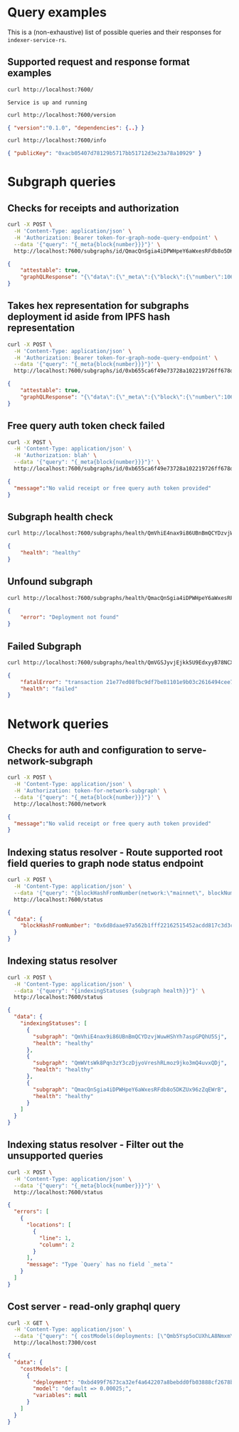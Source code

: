 # Query examples

This is a (non-exhaustive) list of possible queries 
and their responses for `indexer-service-rs`.

## Supported request and response format examples

```bash
curl http://localhost:7600/
```

```
Service is up and running
```

```bash
curl http://localhost:7600/version
```

```json
{ "version":"0.1.0", "dependencies": {..} }
```

```bash
curl http://localhost:7600/info
```

```json
{ "publicKey": "0xacb05407d78129b5717bb51712d3e23a78a10929" }
```

# Subgraph queries

## Checks for receipts and authorization
```bash
curl -X POST \
  -H 'Content-Type: application/json' \
  -H 'Authorization: Bearer token-for-graph-node-query-endpoint' \
  --data '{"query": "{_meta{block{number}}}"}' \
  http://localhost:7600/subgraphs/id/QmacQnSgia4iDPWHpeY6aWxesRFdb8o5DKZUx96zZqEWrB
```
```json
{
    "attestable": true,
    "graphQLResponse": "{\"data\":{\"_meta\":{\"block\":{\"number\":10666745}}}}"
}
```
## Takes hex representation for subgraphs deployment id aside from IPFS hash representation
```bash
curl -X POST \
  -H 'Content-Type: application/json' \
  -H 'Authorization: Bearer token-for-graph-node-query-endpoint' \
  --data '{"query": "{_meta{block{number}}}"}' \
  http://localhost:7600/subgraphs/id/0xb655ca6f49e73728a102219726ff678d61d8fb792874792e9f0d9887dc616600
```
```json
{
    "attestable": true,
    "graphQLResponse": "{\"data\":{\"_meta\":{\"block\":{\"number\":10666745}}}}"
}
```

## Free query auth token check failed

```bash
curl -X POST \
  -H 'Content-Type: application/json' \
  -H 'Authorization: blah' \
  --data '{"query": "{_meta{block{number}}}"}' \
  http://localhost:7600/subgraphs/id/0xb655ca6f49e73728a102219726ff678d61d8fb792874792e9f0d9887dc616600
```

```json
{
  "message":"No valid receipt or free query auth token provided"
}
```

## Subgraph health check
```bash
curl http://localhost:7600/subgraphs/health/QmVhiE4nax9i86UBnBmQCYDzvjWuwHShYh7aspGPQhU5Sj
```
```json
{
    "health": "healthy"
}
```
## Unfound subgraph
```bash
curl http://localhost:7600/subgraphs/health/QmacQnSgia4iDPWHpeY6aWxesRFdb8o5DKZUx96zZqEWrB
```
```json
{
    "error": "Deployment not found"
}
```
## Failed Subgraph
```bash
curl http://localhost:7600/subgraphs/health/QmVGSJyvjEjkk5U9EdxyyB78NCXK3EAoFhrzm6LV7SxxAm
```
```json
{
    "fatalError": "transaction 21e77ed08fbc9df7be81101e9b03c2616494cee7cac2f6ad4f1ee387cf799e0c: error while executing at wasm backtrace:\t    0: 0x5972 - <unknown>!mappings/core/handleSwap: Mapping aborted at mappings/core.ts, line 73, column 16, with message: unexpected null in handler `handleSwap` at block #36654250 (5ab4d80c8e2cd628d5bf03abab4c302fd21d25d734e66afddff7a706b804fe13)",
    "health": "failed"
}
```

# Network queries

## Checks for auth and configuration to serve-network-subgraph

```bash
curl -X POST \
  -H 'Content-Type: application/json' \
  -H 'Authorization: token-for-network-subgraph' \
  --data '{"query": "{_meta{block{number}}}"}' \
  http://localhost:7600/network
```

```json
{ 
  "message":"No valid receipt or free query auth token provided" 
}
```

## Indexing status resolver - Route supported root field queries to graph node status endpoint

```bash
curl -X POST \
  -H 'Content-Type: application/json' \
  --data '{"query": "{blockHashFromNumber(network:\"mainnet\", blockNumber: 21033)}"}' \
  http://localhost:7600/status
```

```json
{
  "data": {
    "blockHashFromNumber": "0x6d8daae97a562b1fff22162515452acdd817c3d3c5cde1497b7d9eb6666a957e"
  }
}
```

## Indexing status resolver

```bash
curl -X POST \
  -H 'Content-Type: application/json' \
  --data '{"query": "{indexingStatuses {subgraph health}}"}' \
  http://localhost:7600/status
```
```json
{
  "data": {
    "indexingStatuses": [
      {
        "subgraph": "QmVhiE4nax9i86UBnBmQCYDzvjWuwHShYh7aspGPQhU5Sj",
        "health": "healthy"
      },
      {
        "subgraph": "QmWVtsWk8Pqn3zY3czDjyoVreshRLmoz9jko3mQ4uvxQDj",
        "health": "healthy"
      },
      {
        "subgraph": "QmacQnSgia4iDPWHpeY6aWxesRFdb8o5DKZUx96zZqEWrB",
        "health": "healthy"
      }
    ]
  }
}
```

## Indexing status resolver - Filter out the unsupported queries
```bash
curl -X POST \
  -H 'Content-Type: application/json' \
  --data '{"query": "{_meta{block{number}}}"}' \
  http://localhost:7600/status
```
```json
{
  "errors": [
    {
      "locations": [
        {
          "line": 1,
          "column": 2
        }
      ],
      "message": "Type `Query` has no field `_meta`"
    }
  ]
}
```

## Cost server - read-only graphql query

```bash
curl -X GET \
  -H 'Content-Type: application/json' \
  --data '{"query": "{ costModels(deployments: [\"Qmb5Ysp5oCUXhLA8NmxmYKDAX2nCMnh7Vvb5uffb9n5vss\"]) { deployment model variables }} "}' \
  http://localhost:7300/cost
```
```json
{
  "data": {
    "costModels": [
      {
        "deployment": "0xbd499f7673ca32ef4a642207a8bebdd0fb03888cf2678b298438e3a1ae5206ea",
        "model": "default => 0.00025;",
        "variables": null
      }
    ]
  }
}
```
